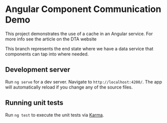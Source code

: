 # Angular Component Communication Demo

This project demonstrates the use of a cache in an Angular service. For more info see the article on the DTA website

This branch represents the end state where we have a data service that components can tap into where needed.

## Development server

Run `ng serve` for a dev server. Navigate to `http://localhost:4200/`. The app will automatically reload if you change any of the source files.

## Running unit tests

Run `ng test` to execute the unit tests via [Karma](https://karma-runner.github.io).
